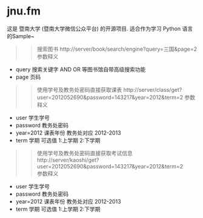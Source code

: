 jnu.fm
======

这是 暨南大学 (暨南大学微信公众平台) 的开源项目. 适合作为学习 Python 语言的Sample~


>>搜索图书
http://server/book/search/engine?query=三国&page=2
参数释义
* query 搜索关键字 AND OR 等图书馆自带高级搜索功能
* page 页码



>>使用学号及教务处密码直接获取课表
http://server/class/get?user=2012052690&password=143217&year=2012&term=2
参数释义
* user 学生学号
* password 教务处密码
* year=2012 课表年份  教务处对应 2012-2013
* term 学期 可选值 1:上学期 2:下学期



>>使用学号及教务处密码直接获取考试信息  
http://server/kaoshi/get?user=2012052690&password=143217&year=2012&term=2  
参数释义  
* user 学生学号  
* password 教务处密码    
* year=2012 课表年份  教务处对应 2012-2013  
* term 学期 可选值 1:上学期 2:下学期  

